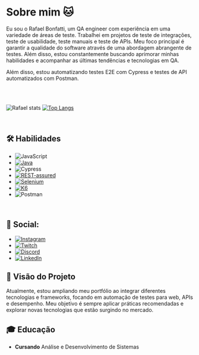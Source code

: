 #  Sobre mim 🐱

Eu sou o Rafael Bonfatti,  um QA engineer com experiência em uma variedade de áreas de teste. Trabalhei em projetos de teste de integrações, teste de usabilidade, teste manuais e teste de APIs. Meu foco principal é garantir a qualidade do software através de uma abordagem abrangente de testes. Além disso, estou constantemente buscando aprimorar minhas habilidades e acompanhar as últimas tendências e tecnologias em QA.

Além disso, estou automatizando testes E2E com Cypress e testes de API automatizados com Postman.

<br>
<br>

![Rafael stats](https://github-readme-stats.vercel.app/api?username=Rafaelbonfatti&how_icons=true&theme=dark)
[![Top Langs](https://github-readme-stats.vercel.app/api/top-langs/?username=Rafaelbonfatti&how_icons=true&theme=dark&layout=compact&langs)](https://github.com/anuraghazra/github-readme-stats)

<br>
  
## 🛠 Habilidades

-  ![JavaScript](https://img.shields.io/badge/-JavaScript-F7DF1E?style=flat-square&logo=javascript&logoColor=black)
 - [![Java](https://img.shields.io/badge/-Java-007396?style=flat-square&logo=java)](https://www.java.com/)
-  ![Cypress](https://img.shields.io/badge/-Cypress-17202C?style=flat-square&logo=cypress&logoColor=white)
-  [![REST-assured](https://img.shields.io/badge/-REST--assured-3498DB?style=flat-square)](https://rest-assured.io/)
- [![Selenium](https://img.shields.io/badge/-Selenium-43B02A?style=flat-square&logo=selenium&logoColor=white)](https://www.selenium.dev/)
-  [![K6](https://img.shields.io/badge/-K6-4A4A4A?style=flat-square&logo=k6&logoColor=white)](https://k6.io/)
-  ![Postman](https://img.shields.io/badge/-Postman-FF6C37?style=flat-square&logo=postman&logoColor=white)

<br>

## 📱 Social:

- [![Instagram](https://img.shields.io/badge/-Instagram-%23E4405F?style=for-the-badge&logo=instagram&logoColor=white)](https://www.instagram.com/rafaelbonfatti/)
- [![Twitch](https://img.shields.io/badge/Twitch-9146FF?style=for-the-badge&logo=twitch&logoColor=white)](https://www.twitch.tv/settings/profile)
- [![Discord](https://img.shields.io/badge/Discord-7289DA?style=for-the-badge&logo=discord&logoColor=white)](https://discord.com/channels/@me)
- [![LinkedIn](https://img.shields.io/badge/-LinkedIn-%230077B5?style=for-the-badge&logo=linkedin&logoColor=white)](https://www.linkedin.com/in/rafael-cantieri-99682b269/)


## 🌟 Visão do Projeto
Atualmente, estou ampliando meu portfólio ao integrar diferentes tecnologias e frameworks, focando em automação de testes para web, APIs e desempenho. Meu objetivo é sempre aplicar práticas recomendadas e explorar novas tecnologias que estão surgindo no mercado.

## 🎓 Educação
- **Cursando** Análise e Desenvolvimento de Sistemas



